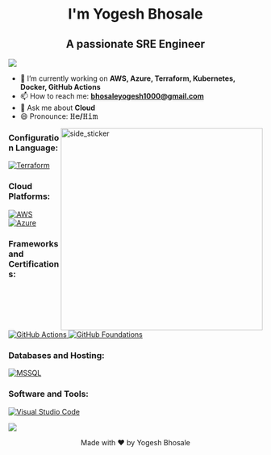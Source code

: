 <h1 align="center">I'm Yogesh Bhosale</h1>
<h2 align="center">A passionate SRE Engineer</h2>

<a href="https://www.youtube.com/watch?v=dQw4w9WgXcQ">
  <img src="https://user-images.githubusercontent.com/73097560/115834477-dbab4500-a447-11eb-908a-139a6edaec5c.gif">
</a>

- 🌱 I’m currently working on **AWS, Azure, Terraform, Kubernetes, Docker, GitHub Actions**
- 📫 How to reach me: **bhosaleyogesh1000@gmail.com**
- 💬 Ask me about **Cloud**
- 😄 Pronounce: **𝙷𝚎/𝙷𝚒𝚖**

<img align="right" width="400px" height="400px" alt="side_sticker" src="https://media.giphy.com/media/TEnXkcsHrP4YedChhA/giphy.gif" />

<h3 align="left">Configuration Language:</h3>
<p align="left">
  <a href="https://www.terraform.io/" target="_blank">
    <img alt="Terraform" src="https://img.shields.io/static/v1?style=for-the-badge&message=Terraform&color=623CE4&logo=Terraform&logoColor=FFFFFF&label=">
  </a>
</p>

<h3 align="left">Cloud Platforms:</h3>
<p align="left">
  <a href="https://aws.amazon.com/" target="_blank">
    <img alt="AWS" src="https://img.shields.io/static/v1?style=for-the-badge&message=AWS&color=FF9900&logo=Amazon+AWS&logoColor=FFFFFF&label=">
  </a>
  <a href="https://azure.microsoft.com/" target="_blank">
    <img alt="Azure" src="https://img.shields.io/static/v1?style=for-the-badge&message=Azure&color=0078D4&logo=Microsoft+Azure&logoColor=FFFFFF&label=">
  </a>
</p>

<h3 align="left">Frameworks and Certifications:</h3>
<p align="left">
  <a href="https://github.com/features/actions" target="_blank">
    <img alt="GitHub Actions" src="https://img.shields.io/static/v1?style=for-the-badge&message=GitHub+Actions&color=2088FF&logo=GitHub+Actions&logoColor=FFFFFF&label=">
  </a>
  <a href="https://github.com/" target="_blank">
    <img alt="GitHub Foundations" src="https://img.shields.io/static/v1?style=for-the-badge&message=GitHub+Foundations&color=181717&logo=GitHub&logoColor=FFFFFF&label=">
  </a>
</p>

<h3 align="left">Databases and Hosting:</h3>
<p align="left">
  <a href="https://learn.microsoft.com/en-us/sql/sql-server/" target="_blank">
    <img alt="MSSQL" src="https://img.shields.io/static/v1?style=for-the-badge&message=SQL+Server&color=CC2927&logo=Microsoft+SQL+Server&logoColor=FFFFFF&label=">
  </a>
</p>

<h3 align="left">Software and Tools:</h3>
<p align="left">
  <a href="https://code.visualstudio.com/" target="_blank">
    <img alt="Visual Studio Code" src="https://img.shields.io/static/v1?style=for-the-badge&message=VS+Code&color=007ACC&logo=Visual+Studio+Code&logoColor=FFFFFF&label=">
  </a>
</p>

<a href="https://www.youtube.com/watch?v=dQw4w9WgXcQ">
  <img src="https://user-images.githubusercontent.com/73097560/115834477-dbab4500-a447-11eb-908a-139a6edaec5c.gif">
</a>

<p align="center">
  Made with ❤️ by Yogesh Bhosale
  <br /><br />
</p>
